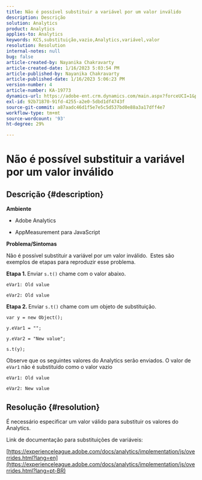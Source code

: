 ```yaml
---
title: Não é possível substituir a variável por um valor inválido
description: Descrição
solution: Analytics
product: Analytics
applies-to: Analytics
keywords: KCS,substituição,vazio,Analytics,variável,valor
resolution: Resolution
internal-notes: null
bug: false
article-created-by: Nayanika Chakravarty
article-created-date: 1/16/2023 5:03:54 PM
article-published-by: Nayanika Chakravarty
article-published-date: 1/16/2023 5:06:23 PM
version-number: 4
article-number: KA-19773
dynamics-url: https://adobe-ent.crm.dynamics.com/main.aspx?forceUCI=1&pagetype=entityrecord&etn=knowledgearticle&id=7cac99bc-bf95-ed11-aad1-6045bd006149
exl-id: 92b71870-91fd-4255-a2e0-5dbd1df4743f
source-git-commit: a87aadc46d1f5e7e5c5d537bd0e88a3a17dff4e7
workflow-type: tm+mt
source-wordcount: '93'
ht-degree: 29%

---
```


# Não é possível substituir a variável por um valor inválido

## Descrição {#description}


<b>Ambiente</b>

- Adobe Analytics

- AppMeasurement para JavaScript

<b>Problema/Sintomas</b>

Não é possível substituir a variável por um valor inválido.  Estes são exemplos de etapas para reproduzir esse problema.

<b>Etapa 1. </b>Enviar `s.t()` chame com o valor abaixo.


```
eVar1: Old value

eVar2: Old value
```


<b>Etapa 2. </b>Enviar `s.t()` chame com um objeto de substituição.


```
var y = new Object();

y.eVar1 = "";

y.eVar2 = "New value";

s.t(y);
```


Observe que os seguintes valores do Analytics serão enviados. O valor de `eVar1` não é substituído como o valor vazio


```
eVar1: Old value

eVar2: New value
```



## Resolução {#resolution}


É necessário especificar um valor válido para substituir os valores do Analytics.

Link de documentação para substituições de variáveis:

[https://experienceleague.adobe.com/docs/analytics/implementation/js/overrides.html?lang=en](https://experienceleague.adobe.com/docs/analytics/implementation/js/overrides.html?lang=pt-BR)
